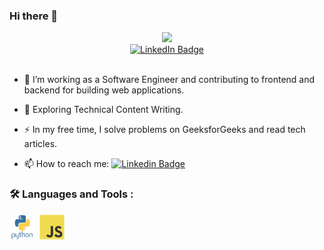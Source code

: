 ### Hi there 👋

<div id="header" align="center">
  <img src="https://media.giphy.com/media/13d2jHlSlxklVe/giphy.gif" width="100"/>
</div>

<div id="badges" align="center">
  <a href="https://www.linkedin.com/in/lucas-carlson/">
    <img src="https://img.shields.io/badge/LinkedIn-blue?style=for-the-badge&logo=linkedin&logoColor=white" alt="LinkedIn Badge"/>
  </a>
</div>

<div id="badges" align="center">
  <a href="lucascrlsn">
    <img src="https://komarev.com/ghpvc/?username=lucascrlsn&style=flat-square&color=blue" alt=""/>
  </a>
</div>

- :telescope: I’m working as a Software Engineer and contributing to frontend and backend for building web applications.

- :seedling: Exploring Technical Content Writing.

- :zap: In my free time, I solve problems on GeeksforGeeks and read tech articles.

- :mailbox: How to reach me: [![Linkedin Badge](https://img.shields.io/badge/-LinkedIn-blue?style=flat&logo=Linkedin&logoColor=white)](https://www.linkedin.com/in/lucas-carlson/)

### :hammer_and_wrench: Languages and Tools :

<div>
  <img src="https://github.com/devicons/devicon/blob/master/icons/python/python-original-wordmark.svg" title="Python" alt="Python" width="40" height="40"/>&nbsp;
  <img src="https://github.com/devicons/devicon/blob/master/icons/javascript/javascript-original.svg" title="JavaScript" alt="JavaScript" width="40" height="40"/>&nbsp;
</div>





